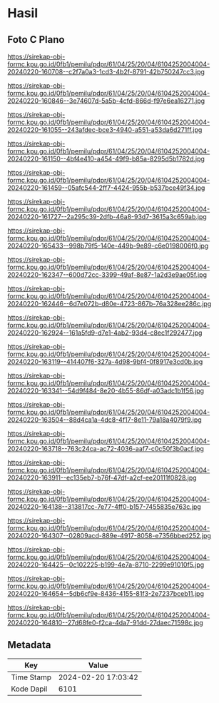 # Hasil

## Foto C Plano

https://sirekap-obj-formc.kpu.go.id/0fb1/pemilu/pdpr/61/04/25/20/04/6104252004004-20240220-160708--c2f7a0a3-1cd3-4b2f-8791-42b750247cc3.jpg

https://sirekap-obj-formc.kpu.go.id/0fb1/pemilu/pdpr/61/04/25/20/04/6104252004004-20240220-160846--3e74607d-5a5b-4cfd-866d-f97e6ea16271.jpg

https://sirekap-obj-formc.kpu.go.id/0fb1/pemilu/pdpr/61/04/25/20/04/6104252004004-20240220-161055--243afdec-bce3-4940-a551-a53da6d271ff.jpg

https://sirekap-obj-formc.kpu.go.id/0fb1/pemilu/pdpr/61/04/25/20/04/6104252004004-20240220-161150--4bf4e410-a454-49f9-b85a-8295d5b1782d.jpg

https://sirekap-obj-formc.kpu.go.id/0fb1/pemilu/pdpr/61/04/25/20/04/6104252004004-20240220-161459--05afc544-2ff7-4424-955b-b537bce49f34.jpg

https://sirekap-obj-formc.kpu.go.id/0fb1/pemilu/pdpr/61/04/25/20/04/6104252004004-20240220-161727--2a295c39-2dfb-46a8-93d7-3615a3c659ab.jpg

https://sirekap-obj-formc.kpu.go.id/0fb1/pemilu/pdpr/61/04/25/20/04/6104252004004-20240220-165433--998b79f5-140e-449b-9e89-c6e0198006f0.jpg

https://sirekap-obj-formc.kpu.go.id/0fb1/pemilu/pdpr/61/04/25/20/04/6104252004004-20240220-162347--600d72cc-3399-49af-8e87-1a2d3e9ae05f.jpg

https://sirekap-obj-formc.kpu.go.id/0fb1/pemilu/pdpr/61/04/25/20/04/6104252004004-20240220-162446--6d7e072b-d80e-4723-867b-76a328ee286c.jpg

https://sirekap-obj-formc.kpu.go.id/0fb1/pemilu/pdpr/61/04/25/20/04/6104252004004-20240220-162924--161a5fd9-d7e1-4ab2-93d4-c8ec1f292477.jpg

https://sirekap-obj-formc.kpu.go.id/0fb1/pemilu/pdpr/61/04/25/20/04/6104252004004-20240220-163119--414407f6-327a-4d98-9bf4-0f8917e3cd0b.jpg

https://sirekap-obj-formc.kpu.go.id/0fb1/pemilu/pdpr/61/04/25/20/04/6104252004004-20240220-163341--54d9f484-8e20-4b55-86df-a03adc1b1f56.jpg

https://sirekap-obj-formc.kpu.go.id/0fb1/pemilu/pdpr/61/04/25/20/04/6104252004004-20240220-163504--88d4ca1a-4dc8-4f17-8e11-79a18a4079f9.jpg

https://sirekap-obj-formc.kpu.go.id/0fb1/pemilu/pdpr/61/04/25/20/04/6104252004004-20240220-163718--763c24ca-ac72-4036-aaf7-c0c50f3b0acf.jpg

https://sirekap-obj-formc.kpu.go.id/0fb1/pemilu/pdpr/61/04/25/20/04/6104252004004-20240220-163911--ec135eb7-b76f-47df-a2cf-ee20111f0828.jpg

https://sirekap-obj-formc.kpu.go.id/0fb1/pemilu/pdpr/61/04/25/20/04/6104252004004-20240220-164138--313817cc-7e77-4ff0-b157-7455835e763c.jpg

https://sirekap-obj-formc.kpu.go.id/0fb1/pemilu/pdpr/61/04/25/20/04/6104252004004-20240220-164307--02809acd-889e-4917-8058-e7356bbed252.jpg

https://sirekap-obj-formc.kpu.go.id/0fb1/pemilu/pdpr/61/04/25/20/04/6104252004004-20240220-164425--0c102225-b199-4e7a-8710-2299e91010f5.jpg

https://sirekap-obj-formc.kpu.go.id/0fb1/pemilu/pdpr/61/04/25/20/04/6104252004004-20240220-164654--5db6cf9e-8436-4155-81f3-2e7237bceb11.jpg

https://sirekap-obj-formc.kpu.go.id/0fb1/pemilu/pdpr/61/04/25/20/04/6104252004004-20240220-164810--27d68fe0-f2ca-4da7-91dd-27daec71598c.jpg


## Metadata

| Key        | Value               |
| ---------- | ------------------- |
| Time Stamp | 2024-02-20 17:03:42 |
| Kode Dapil | 6101                |



